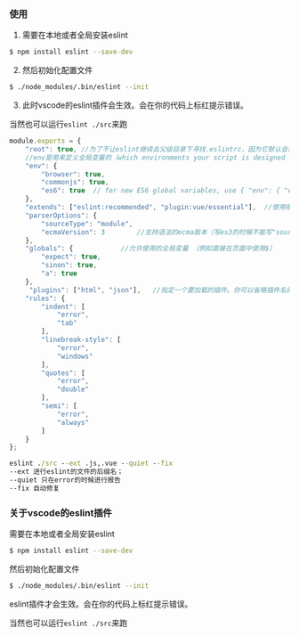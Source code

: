 ### 使用
1. 需要在本地或者全局安装eslint

```bash
$ npm install eslint --save-dev
```

2. 然后初始化配置文件

```bash
$ ./node_modules/.bin/eslint --init
```

3. 此时vscode的eslint插件会生效。会在你的代码上标红提示错误。

当然也可以运行`eslint ./src`来跑



```javascript
module.exports = {
    "root": true, //为了不让eslint继续去父级目录下寻找.eslintrc，因为它默认会去父级目录下找并且与当前文件merge
    //env是用来定义全局变量的（which environments your script is designed to run in. Each environment brings with it a certain set of predefined global variables.）
    "env": {		
        "browser": true,
        "commonjs": true,
        "es6": true  // for new ES6 global variables, use { "env": { "es6": true } } (this setting enables ES6 syntax automatically).  会自动允许使用es6语法
    },
    "extends": ["eslint:recommended", "plugin:vue/essential"],	//使用哪些整套的规则（第一个是eslint官方推荐的；第二个是lint vue文件的时候所必须的eslint-plugin-vue）
    "parserOptions": {			
        "sourceType": "module",
        "ecmaVersion": 3		//支持语法的ecma版本（写es3的时候不能写"sourceType": "module", 否则会失效）
    },
    "globals": {			//允许使用的全局变量 （例如直接在页面中使用$）
        "expect": true,
        "sinon": true,
        "a": true
    },
     "plugins": ["html", "json"], 	//指定一个要加载的插件。你可以省略插件名的前缀 eslint-plugin-。
    "rules": {
        "indent": [
            "error",
            "tab"
        ],
        "linebreak-style": [
            "error",
            "windows"
        ],
        "quotes": [
            "error",
            "double"
        ],
        "semi": [
            "error",
            "always"
        ]
    }
};
```

```cmd
eslint ./src --ext .js,.vue --quiet --fix
--ext 进行eslint的文件的后缀名；
--quiet 只在error的时候进行报告
--fix 自动修复
```

### 关于vscode的eslint插件

需要在本地或者全局安装eslint

```bash
$ npm install eslint --save-dev
```

然后初始化配置文件

```bash
$ ./node_modules/.bin/eslint --init
```

eslint插件才会生效。会在你的代码上标红提示错误。

当然也可以运行`eslint ./src`来跑